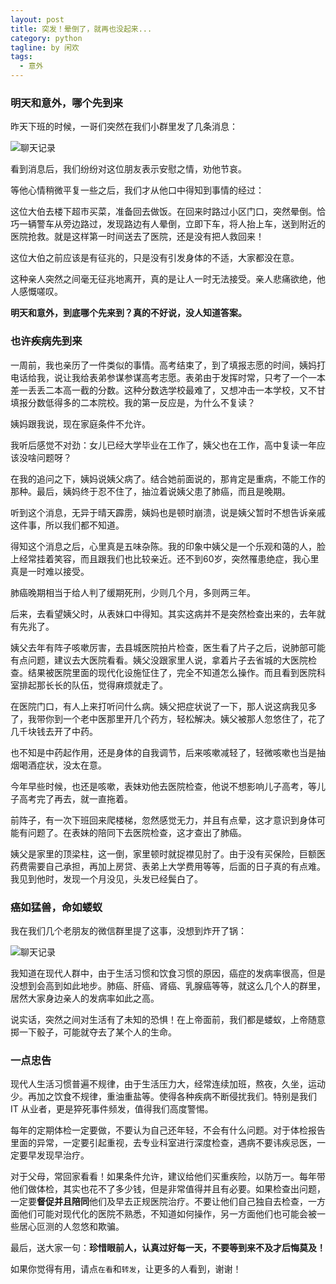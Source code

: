 ```yaml
---
layout: post
title: 突发！晕倒了，就再也没起来...
category: python
tagline: by 闲欢
tags: 
  - 意外
---
```



### 明天和意外，哪个先到来

昨天下班的时候，一哥们突然在我们小群里发了几条消息：

![聊天记录](http://www.justdopython.com/assets/images/2021/07/sudden/1.jpg)

看到消息后，我们纷纷对这位朋友表示安慰之情，劝他节哀。

等他心情稍微平复一些之后，我们才从他口中得知到事情的经过：

这位大伯去楼下超市买菜，准备回去做饭。在回来时路过小区门口，突然晕倒。恰巧一辆警车从旁边路过，发现路边有人晕倒，立即下车，将人抬上车，送到附近的医院抢救。就是这样第一时间送去了医院，还是没有把人救回来！

这位大伯之前应该是有征兆的，只是没有引发身体的不适，大家都没在意。

这种亲人突然之间毫无征兆地离开，真的是让人一时无法接受。亲人悲痛欲绝，他人感慨嗟叹。

**明天和意外，到底哪个先来到？真的不好说，没人知道答案。**


### 也许疾病先到来

一周前，我也亲历了一件类似的事情。高考结束了，到了填报志愿的时间，姨妈打电话给我，说让我给表弟参谋参谋高考志愿。表弟由于发挥时常，只考了一个一本差一丢丢二本高一截的分数。这种分数选学校最难了，又想冲击一本学校，又不甘填报分数低得多的二本院校。我的第一反应是，为什么不复读？

姨妈跟我说，现在家庭条件不允许。

我听后感觉不对劲：女儿已经大学毕业在工作了，姨父也在工作，高中复读一年应该没啥问题呀？

在我的追问之下，姨妈说姨父病了。结合她前面说的，那肯定是重病，不能工作的那种。最后，姨妈终于忍不住了，抽泣着说姨父患了肺癌，而且是晚期。

听到这个消息，无异于晴天霹雳，姨妈也是顿时崩溃，说是姨父暂时不想告诉亲戚这件事，所以我们都不知道。

得知这个消息之后，心里真是五味杂陈。我的印象中姨父是一个乐观和蔼的人，脸上经常挂着笑容，而且跟我们也比较亲近。还不到60岁，突然罹患绝症，我心里真是一时难以接受。

肺癌晚期相当于给人判了缓期死刑，少则几个月，多则两三年。

后来，去看望姨父时，从表妹口中得知。其实这病并不是突然检查出来的，去年就有先兆了。

姨父去年有阵子咳嗽厉害，去县城医院拍片检查，医生看了片子之后，说肺部可能有点问题，建议去大医院看看。姨父没跟家里人说，拿着片子去省城的大医院检查。结果被医院里面的现代化设施怔住了，完全不知道怎么操作。而且看到医院科室排起那长长的队伍，觉得麻烦就走了。

在医院门口，有人上来打听问什么病。姨父把症状说了一下，那人说这病我见多了，我带你到一个老中医那里开几个药方，轻松解决。姨父被那人忽悠住了，花了几千块钱去开了中药。

也不知是中药起作用，还是身体的自我调节，后来咳嗽减轻了，轻微咳嗽也当是抽烟喝酒症状，没太在意。

今年早些时候，也还是咳嗽，表妹劝他去医院检查，他说不想影响儿子高考，等儿子高考完了再去，就一直拖着。

前阵子，有一次下班回来爬楼梯，忽然感觉无力，并且有点晕，这才意识到身体可能有问题了。在表妹的陪同下去医院检查，这才查出了肺癌。

姨父是家里的顶梁柱，这一倒，家里顿时就捉襟见肘了。由于没有买保险，巨额医药费需要自己承担，再加上房贷、表弟上大学费用等等，后面的日子真的有点难。 我见到他时，发现一个月没见，头发已经鬓白了。


### 癌如猛兽，命如蝼蚁

我在我们几个老朋友的微信群里提了这事，没想到炸开了锅：

![聊天记录](http://www.justdopython.com/assets/images/2021/07/sudden/2.jpg)

我知道在现代人群中，由于生活习惯和饮食习惯的原因，癌症的发病率很高，但是没想到会高到如此地步。肺癌、肝癌、肾癌、乳腺癌等等，就这么几个人的群里，居然大家身边亲人的发病率如此之高。

说实话，突然之间对生活有了未知的恐惧！在上帝面前，我们都是蝼蚁，上帝随意掷一下骰子，可能就夺去了某个人的生命。


### 一点忠告

现代人生活习惯普遍不规律，由于生活压力大，经常连续加班，熬夜，久坐，运动少。再加之饮食不规律，重油重盐等。使得各种疾病不断侵扰我们。特别是我们 IT 从业者，更是猝死事件频发，值得我们高度警惕。

每年的定期体检一定要做，不要认为自己还年轻，不会有什么问题。对于体检报告里面的异常，一定要引起重视，去专业科室进行深度检查，遇病不要讳疾忌医，一定要早发现早治疗。

对于父母，常回家看看！如果条件允许，建议给他们买重疾险，以防万一。每年带他们做体检，其实也花不了多少钱，但是非常值得并且有必要。如果检查出问题，一定要**督促并且陪同**他们及早去正规医院治疗。不要让他们自己独自去检查，一方面他们可能对现代化的医院不熟悉，不知道如何操作，另一方面他们也可能会被一些居心叵测的人忽悠和欺骗。

最后，送大家一句：**珍惜眼前人，认真过好每一天，不要等到来不及才后悔莫及！**

如果你觉得有用，请点`在看`和`转发`，让更多的人看到，谢谢！
